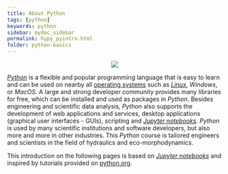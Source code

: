 ```yaml
---
title: About Python
tags: [python]
keywords: python
sidebar: mydoc_sidebar
permalink: hypy_pyintro.html
folder: python-basics
---
```


<div style="text-align: center"><img src="https://www.python.org/static/img/python-logo.png"></div>


[*Python*](https://www.python.org) is a flexible and popular programming language that is easy to learn and can be used on nearby all [operating systems](https://en.wikipedia.org/wiki/Operating_system) such as [*Linux*](https://www.linux.org/), *Windows*, or *MacOS*. A large and strong developer community provides many libraries for free, which can be installed and used as packages in *Python*. Besides engineering and scientific data analysis, *Python* also supports the development of web applications and services, desktop applications (graphical user interfaces - GUIs), scripting and [*Jupyter notebooks*](https://jupyter.org/). *Python* is used by many scientific institutions and software developers, but also more and more in other industries. This *Python* course is tailored engineers and scientists in the field of hydraulics and eco-morphodynamics.

This introduction on the following pages is based on [*Jupyter notebooks*](https://jupyter.org/) and inspired by tutorials provided on [python.org](https://docs.python.org/3/tutorial/index.html). 
<!-- Thus,  all code cells can be run inline rather than using a separate Python interactive window. -->

